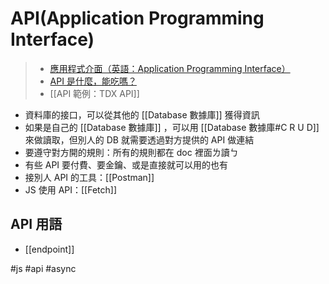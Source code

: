 # API(Application Programming Interface)
> - [應用程式介面（英語：Application Programming Interface）](https://zh.wikipedia.org/wiki/%E5%BA%94%E7%94%A8%E7%A8%8B%E5%BA%8F%E6%8E%A5%E5%8F%A3)
>- [API 是什麼，能吃嗎？](https://hackmd.io/NnnTQ3gLQIagIsqsp9CiQQ)
> - [[API 範例：TDX API]]


- 資料庫的接口，可以從其他的 [[Database 數據庫]] 獲得資訊
- 如果是自己的 [[Database 數據庫]] ，可以用 [[Database 數據庫#C R U D]] 來做讀取，但別人的 DB 就需要透過對方提供的 API 做連結
- 要遵守對方開的規則：所有的規則都在 doc 裡面ㄌ讀ㄅ
- 有些 API 要付費、要金鑰、或是直接就可以用的也有
- 接別人 API 的工具：[[Postman]]
- JS 使用 API：[[Fetch]]

## API 用語
- [[endpoint]] 


#js #api #async 